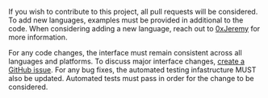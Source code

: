 If you wish to contribute to this project, all pull requests will be considered. To add new languages, examples must be provided in additional to the code. When considering adding a new language, reach out to [0xJeremy](https://github.com/0xJeremy) for more information.

For any code changes, the interface must remain consistent across all languages and platforms. To discuss major interface changes, [create a GitHub issue](https://github.com/0xJeremy/socket.engine/issues). For any bug fixes, the automated testing infastructure MUST also be updated. Automated tests must pass in order for the change to be considered.
